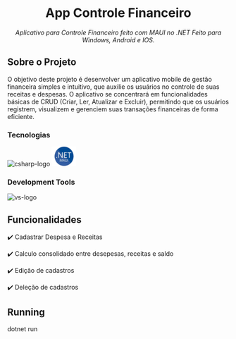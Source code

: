 <h1 align="center">App Controle Financeiro</h1>
<p align="center"><i>Aplicativo para Controle Financeiro feito com MAUI no .NET Feito para Windows, Android e IOS.</i></p>

## Sobre o Projeto

O objetivo deste projeto é desenvolver um aplicativo mobile de gestão financeira simples e intuitivo, que auxilie os usuários no controle de suas receitas e despesas. O aplicativo se concentrará em funcionalidades básicas de CRUD (Criar, Ler, Atualizar e Excluir), permitindo que os usuários registrem, visualizem e gerenciem suas transações financeiras de forma eficiente.

### Tecnologias
<p display="inline-block">
  <img width="48" src="https://www.freeiconspng.com/uploads/c-logo-icon-18.png" alt="csharp-logo"/>
  <img width="55" src="https://github.com/igormorantos/Controle-Financeiro/blob/main/Resources/Images/net-maui-logo2.png" alt="blazor-logo"/>
</p>

### Development Tools

<p display="inline-block">
  <img width="48" src="https://static.wikia.nocookie.net/logopedia/images/e/ec/Microsoft_Visual_Studio_2022.svg" alt="vs-logo"/>
</p>

## Funcionalidades

:heavy_check_mark: Cadastrar Despesa e Receitas 

:heavy_check_mark: Calculo consolidado entre desepesas, receitas e saldo

:heavy_check_mark: Edição de cadastros

:heavy_check_mark: Deleção de cadastros

## Running
dotnet run
             

